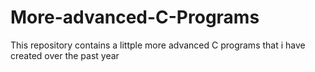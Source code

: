 # More-advanced-C-Programs
This repository contains a littple more advanced C programs that i have created over the past year 
